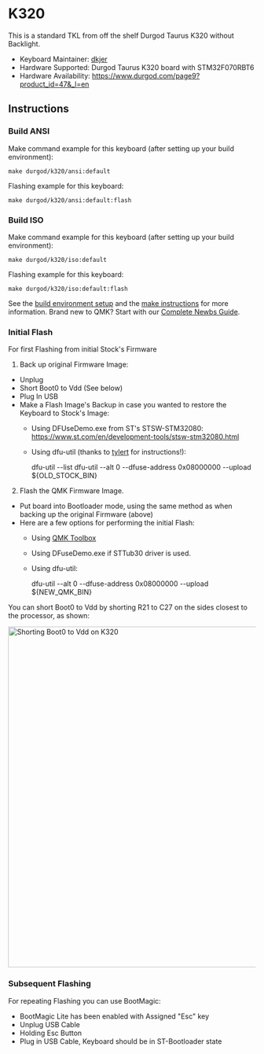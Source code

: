 # K320

This is a standard TKL from off the shelf Durgod Taurus K320 without Backlight.

* Keyboard Maintainer: [dkjer](https://github.com/dkjer)
* Hardware Supported: Durgod Taurus K320 board with STM32F070RBT6
* Hardware Availability: https://www.durgod.com/page9?product_id=47&_l=en

## Instructions

### Build ANSI

Make command example for this keyboard (after setting up your build environment):

    make durgod/k320/ansi:default

Flashing example for this keyboard:

    make durgod/k320/ansi:default:flash

### Build ISO

Make command example for this keyboard (after setting up your build environment):

    make durgod/k320/iso:default

Flashing example for this keyboard:

    make durgod/k320/iso:default:flash

See the [build environment setup](https://docs.qmk.fm/#/getting_started_build_tools) and the [make instructions](https://docs.qmk.fm/#/getting_started_make_guide) for more information. Brand new to QMK? Start with our [Complete Newbs Guide](https://docs.qmk.fm/#/newbs).

### Initial Flash

For first Flashing from initial Stock's Firmware

1. Back up original Firmware Image:
- Unplug
- Short Boot0 to Vdd (See below)
- Plug In USB
- Make a Flash Image's Backup in case you wanted to restore the Keyboard to Stock's Image:
  - Using DFUseDemo.exe from ST's STSW-STM32080: https://www.st.com/en/development-tools/stsw-stm32080.html
  - Using dfu-util (thanks to [tylert](https://github.com/tylert) for instructions!):


    dfu-util --list
    dfu-util --alt 0 --dfuse-address 0x08000000 --upload ${OLD_STOCK_BIN}

2. Flash the QMK Firmware Image.
- Put board into Bootloader mode, using the same method as when backing up the original Firmware (above)
- Here are a few options for performing the initial Flash:
  - Using [QMK Toolbox](https://github.com/qmk/qmk_toolbox)
  - Using DFuseDemo.exe if STTub30 driver is used.
  - Using dfu-util:


    dfu-util --alt 0 --dfuse-address 0x08000000 --upload ${NEW_QMK_BIN}

You can short Boot0 to Vdd by shorting R21 to C27 on the sides closest to the processor, as shown:

<img src="https://i.imgur.com/hvDnw5a.jpg" width="520" height="693" alt="Shorting Boot0 to Vdd on K320">

### Subsequent Flashing

For repeating Flashing you can use BootMagic:
- BootMagic Lite has been enabled with Assigned "Esc" key 
- Unplug USB Cable
- Holding Esc Button 
- Plug in USB Cable, Keyboard should be in ST-Bootloader state

